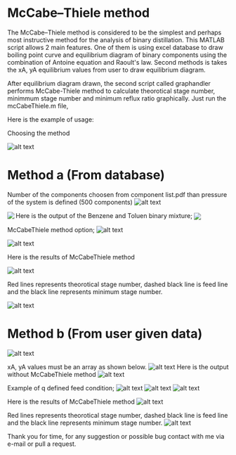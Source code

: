 # McCabe–Thiele method

The McCabe–Thiele method is considered to be the simplest and perhaps most instructive method for the analysis of binary distillation. This MATLAB script allows 2 main features. One of them is using excel database to draw boiling point curve and equilibrium diagram of binary components using the combination of Antoine equation and Raoult's law. Second methods is takes the xA, yA equilibrium values from user to draw equilibrium diagram. 

After equilibrium diagram drawn, the second script called graphandler performs McCabe-Thiele method to calculate theorotical stage number, minimmum stage number and minimum reflux ratio graphically. Just run the mcCabeThiele.m file,

Here is the example of usage:

Choosing the method

![alt text](https://media.discordapp.net/attachments/861530555715682304/861530604251250698/Screenshot_1.png)

# Method a (From database)
Number of the components choosen from component list.pdf than pressure of the system is defined (500 components)
![alt text](https://media.discordapp.net/attachments/861530555715682304/861530992593862656/Screenshot_2.png)

Here is the output of the Benzene and Toluen binary mixture;
<a href="https://github.com/Voltranex/McCabeThiele/edit/main/README.md">
  <img align="left" src="https://media.discordapp.net/attachments/861530555715682304/862984125496557568/antonie.png" />
</a>
<a href="https://github.com/Voltranex/McCabeThiele/edit/main/README.md">
  <img align="center" src="https://media.discordapp.net/attachments/861530555715682304/861531661027246080/Antoniexaya.png" />
</a>

McCabeThiele method option;
![alt text](https://cdn.discordapp.com/attachments/861530555715682304/861532957638262814/Screenshot_4.png)

![alt text](https://cdn.discordapp.com/attachments/861530555715682304/861532966852886528/Screenshot_5.png)

Here is the results of  McCabeThiele method

![alt text](https://media.discordapp.net/attachments/861530555715682304/861532872711864330/McCabe-Thiele.png)

Red lines represents theorotical stage number, dashed black line is feed line and the black line represents minimum stage number.

![alt text](https://cdn.discordapp.com/attachments/861530555715682304/861532965933547520/Screenshot_6.png)


# Method b (From user given data)
![alt text](https://media.discordapp.net/attachments/861530555715682304/861534004251197490/Screenshot_7.png)

xA, yA values must be an array as shown below.
![alt text](https://media.discordapp.net/attachments/861530555715682304/861534005584592927/Screenshot_8.png)
Here is the output without McCabeThiele method
![alt text](https://media.discordapp.net/attachments/861530555715682304/861535485864050698/untitled.png)

Example of q defined feed condition;
![alt text](https://media.discordapp.net/attachments/861530555715682304/861534006813917184/Screenshot_9.png)
![alt text](https://media.discordapp.net/attachments/861530555715682304/861534008441176084/Screenshot_10.png)
![alt text](https://media.discordapp.net/attachments/861530555715682304/861534009438896188/Screenshot_11.png)

Here is the results of  McCabeThiele method
![alt text](https://media.discordapp.net/attachments/861530555715682304/861535278555856896/McCabe-Thiele.png)

Red lines represents theorotical stage number, dashed black line is feed line and the black line represents minimum stage number.
![alt text](https://media.discordapp.net/attachments/861530555715682304/861536391195262976/Screenshot_13.png?width=953&height=188)


Thank you for time, for any suggestion or possible bug contact with me via e-mail or pull a request.











